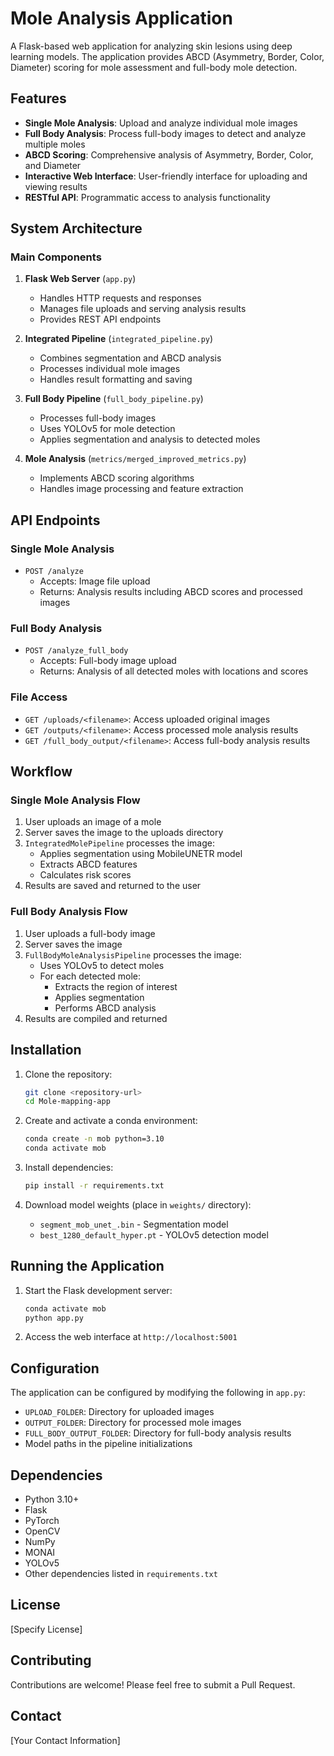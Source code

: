# Mole Analysis Application

A Flask-based web application for analyzing skin lesions using deep learning models. The application provides ABCD (Asymmetry, Border, Color, Diameter) scoring for mole assessment and full-body mole detection.

## Features

- **Single Mole Analysis**: Upload and analyze individual mole images
- **Full Body Analysis**: Process full-body images to detect and analyze multiple moles
- **ABCD Scoring**: Comprehensive analysis of Asymmetry, Border, Color, and Diameter
- **Interactive Web Interface**: User-friendly interface for uploading and viewing results
- **RESTful API**: Programmatic access to analysis functionality

## System Architecture

### Main Components

1. **Flask Web Server** (`app.py`)
   - Handles HTTP requests and responses
   - Manages file uploads and serving analysis results
   - Provides REST API endpoints

2. **Integrated Pipeline** (`integrated_pipeline.py`)
   - Combines segmentation and ABCD analysis
   - Processes individual mole images
   - Handles result formatting and saving

3. **Full Body Pipeline** (`full_body_pipeline.py`)
   - Processes full-body images
   - Uses YOLOv5 for mole detection
   - Applies segmentation and analysis to detected moles

4. **Mole Analysis** (`metrics/merged_improved_metrics.py`)
   - Implements ABCD scoring algorithms
   - Handles image processing and feature extraction

## API Endpoints

### Single Mole Analysis
- `POST /analyze`
  - Accepts: Image file upload
  - Returns: Analysis results including ABCD scores and processed images

### Full Body Analysis
- `POST /analyze_full_body`
  - Accepts: Full-body image upload
  - Returns: Analysis of all detected moles with locations and scores

### File Access
- `GET /uploads/<filename>`: Access uploaded original images
- `GET /outputs/<filename>`: Access processed mole analysis results
- `GET /full_body_output/<filename>`: Access full-body analysis results

## Workflow

### Single Mole Analysis Flow
1. User uploads an image of a mole
2. Server saves the image to the uploads directory
3. `IntegratedMolePipeline` processes the image:
   - Applies segmentation using MobileUNETR model
   - Extracts ABCD features
   - Calculates risk scores
4. Results are saved and returned to the user

### Full Body Analysis Flow
1. User uploads a full-body image
2. Server saves the image
3. `FullBodyMoleAnalysisPipeline` processes the image:
   - Uses YOLOv5 to detect moles
   - For each detected mole:
     - Extracts the region of interest
     - Applies segmentation
     - Performs ABCD analysis
4. Results are compiled and returned

## Installation

1. Clone the repository:
   ```bash
   git clone <repository-url>
   cd Mole-mapping-app
   ```

2. Create and activate a conda environment:
   ```bash
   conda create -n mob python=3.10
   conda activate mob
   ```

3. Install dependencies:
   ```bash
   pip install -r requirements.txt
   ```

4. Download model weights (place in `weights/` directory):
   - `segment_mob_unet_.bin` - Segmentation model
   - `best_1280_default_hyper.pt` - YOLOv5 detection model

## Running the Application

1. Start the Flask development server:
   ```bash
   conda activate mob
   python app.py
   ```

2. Access the web interface at `http://localhost:5001`

## Configuration

The application can be configured by modifying the following in `app.py`:
- `UPLOAD_FOLDER`: Directory for uploaded images
- `OUTPUT_FOLDER`: Directory for processed mole images
- `FULL_BODY_OUTPUT_FOLDER`: Directory for full-body analysis results
- Model paths in the pipeline initializations

## Dependencies

- Python 3.10+
- Flask
- PyTorch
- OpenCV
- NumPy
- MONAI
- YOLOv5
- Other dependencies listed in `requirements.txt`

## License

[Specify License]

## Contributing

Contributions are welcome! Please feel free to submit a Pull Request.

## Contact

[Your Contact Information]
